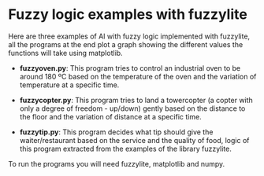 # Fuzzy logic examples with fuzzylite
Here are three examples of AI with fuzzy logic implemented with fuzzylite, all the programs at the end plot a graph
showing the different values the functions will take using matplotlib.
* **fuzzyoven.py**: This program tries to control an industrial oven to be around 180 ºC based on the temperature of the oven and the 
variation of temperature at a specific time.  

* **fuzzycopter.py**: This program tries to land a towercopter (a copter with only a degree of freedom - up/down) gently based on
the distance to the floor and the variation of distance at a specific time.  

* **fuzzytip.py**: This program decides what tip should give the waiter/restaurant based on the service and the quality of food,
logic of this program extracted from the examples of the library fuzzylite.  

To run the programs you will need fuzzylite, matplotlib and numpy.

